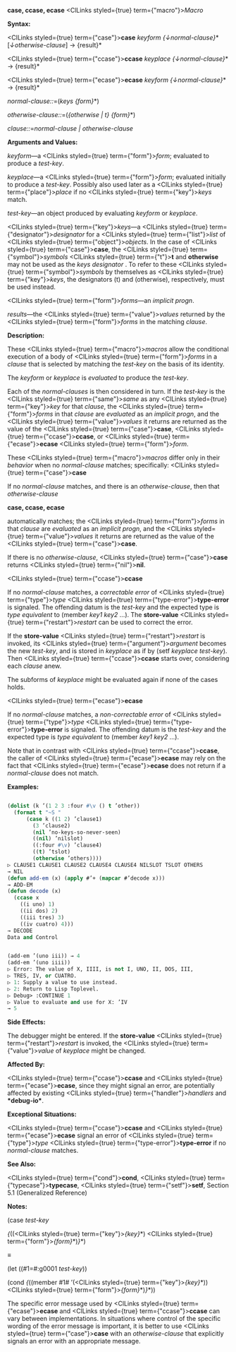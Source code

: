 **case, ccase, ecase** <ClLinks styled={true} term={"macro"}><i>Macro</i></ClLinks> 



**Syntax:** 



<ClLinks styled={true} term={"case"}><b>case</b></ClLinks> *keyform \{↓normal-clause\}*\* [*↓otherwise-clause*] → \{result\}\* 



<ClLinks styled={true} term={"ccase"}><b>ccase</b></ClLinks> *keyplace \{↓normal-clause\}*\* → \{result\}\* 



<ClLinks styled={true} term={"ecase"}><b>ecase</b></ClLinks> *keyform \{↓normal-clause\}*\* → \{result\}\* 



*normal-clause::*=(*keys \{form\}*\*) 



*otherwise-clause::*=(*\{otherwise | t\} \{form\}*\*) 



*clause::*=*normal-clause | otherwise-clause* 



**Arguments and Values:** 



*keyform*—a <ClLinks styled={true} term={"form"}><i>form</i></ClLinks>; evaluated to produce a *test-key*. 



*keyplace*—a <ClLinks styled={true} term={"form"}><i>form</i></ClLinks>; evaluated initially to produce a *test-key*. Possibly also used later as a <ClLinks styled={true} term={"place"}><i>place</i></ClLinks> if no <ClLinks styled={true} term={"key"}><i>keys</i></ClLinks> match. 



*test-key*—an object produced by evaluating *keyform* or *keyplace*. 



<ClLinks styled={true} term={"key"}><i>keys</i></ClLinks>—a <ClLinks styled={true} term={"designator"}><i>designator</i></ClLinks> for a <ClLinks styled={true} term={"list"}><i>list</i></ClLinks> of <ClLinks styled={true} term={"object"}><i>objects</i></ClLinks>. In the case of <ClLinks styled={true} term={"case"}><b>case</b></ClLinks>, the <ClLinks styled={true} term={"symbol"}><i>symbols</i></ClLinks> <ClLinks styled={true} term={"t"}><b>t</b></ClLinks> and **otherwise** may not be used as the *keys designator* . To refer to these <ClLinks styled={true} term={"symbol"}><i>symbols</i></ClLinks> by themselves as <ClLinks styled={true} term={"key"}><i>keys</i></ClLinks>, the designators (t) and (otherwise), respectively, must be used instead. 



<ClLinks styled={true} term={"form"}><i>forms</i></ClLinks>—an *implicit progn*. 



*results*—the <ClLinks styled={true} term={"value"}><i>values</i></ClLinks> returned by the <ClLinks styled={true} term={"form"}><i>forms</i></ClLinks> in the matching *clause*. 



**Description:** 



These <ClLinks styled={true} term={"macro"}><i>macros</i></ClLinks> allow the conditional execution of a body of <ClLinks styled={true} term={"form"}><i>forms</i></ClLinks> in a *clause* that is selected by matching the *test-key* on the basis of its identity. 



The *keyform* or *keyplace* is *evaluated* to produce the *test-key*. 



Each of the *normal-clauses* is then considered in turn. If the *test-key* is the <ClLinks styled={true} term={"same"}><i>same</i></ClLinks> as any <ClLinks styled={true} term={"key"}><i>key</i></ClLinks> for that *clause*, the <ClLinks styled={true} term={"form"}><i>forms</i></ClLinks> in that *clause* are *evaluated* as an *implicit progn*, and the <ClLinks styled={true} term={"value"}><i>values</i></ClLinks> it returns are returned as the value of the <ClLinks styled={true} term={"case"}><b>case</b></ClLinks>, <ClLinks styled={true} term={"ccase"}><b>ccase</b></ClLinks>, or <ClLinks styled={true} term={"ecase"}><b>ecase</b></ClLinks> <ClLinks styled={true} term={"form"}><i>form</i></ClLinks>. 



These <ClLinks styled={true} term={"macro"}><i>macros</i></ClLinks> differ only in their *behavior* when no *normal-clause* matches; specifically: <ClLinks styled={true} term={"case"}><b>case</b></ClLinks> 



If no *normal-clause* matches, and there is an *otherwise-clause*, then that *otherwise-clause* 











**case, ccase, ecase** 



automatically matches; the <ClLinks styled={true} term={"form"}><i>forms</i></ClLinks> in that *clause* are *evaluated* as an *implicit progn*, and the <ClLinks styled={true} term={"value"}><i>values</i></ClLinks> it returns are returned as the value of the <ClLinks styled={true} term={"case"}><b>case</b></ClLinks>. 



If there is no *otherwise-clause*, <ClLinks styled={true} term={"case"}><b>case</b></ClLinks> returns <ClLinks styled={true} term={"nil"}><b>nil</b></ClLinks>. 



<ClLinks styled={true} term={"ccase"}><b>ccase</b></ClLinks> 



If no *normal-clause* matches, a *correctable error* of <ClLinks styled={true} term={"type"}><i>type</i></ClLinks> <ClLinks styled={true} term={"type-error"}><b>type-error</b></ClLinks> is signaled. The offending datum is the *test-key* and the expected type is *type equivalent* to (member *key1 key2* ...). The **store-value** <ClLinks styled={true} term={"restart"}><i>restart</i></ClLinks> can be used to correct the error. 



If the **store-value** <ClLinks styled={true} term={"restart"}><i>restart</i></ClLinks> is invoked, its <ClLinks styled={true} term={"argument"}><i>argument</i></ClLinks> becomes the new *test-key*, and is stored in *keyplace* as if by (setf *keyplace test-key*). Then <ClLinks styled={true} term={"ccase"}><b>ccase</b></ClLinks> starts over, considering each *clause* anew. 



The subforms of *keyplace* might be evaluated again if none of the cases holds. 



<ClLinks styled={true} term={"ecase"}><b>ecase</b></ClLinks> 



If no *normal-clause* matches, a *non-correctable error* of <ClLinks styled={true} term={"type"}><i>type</i></ClLinks> <ClLinks styled={true} term={"type-error"}><b>type-error</b></ClLinks> is signaled. The offending datum is the *test-key* and the expected type is *type equivalent* to (member *key1 key2* ...). 



Note that in contrast with <ClLinks styled={true} term={"ccase"}><b>ccase</b></ClLinks>, the caller of <ClLinks styled={true} term={"ecase"}><b>ecase</b></ClLinks> may rely on the fact that <ClLinks styled={true} term={"ecase"}><b>ecase</b></ClLinks> does not return if a *normal-clause* does not match. 



**Examples:**
```lisp

(dolist (k ’(1 2 3 :four #\v () t ’other)) 
  (format t "~S " 
	  (case k ((1 2) ’clause1) 
		(3 ’clause2) 
		(nil ’no-keys-so-never-seen) 
		((nil) ’nilslot) 
		((:four #\v) ’clause4) 
		((t) ’tslot) 
		(otherwise ’others)))) 
▷ CLAUSE1 CLAUSE1 CLAUSE2 CLAUSE4 CLAUSE4 NILSLOT TSLOT OTHERS 
→ NIL 
(defun add-em (x) (apply #’+ (mapcar #’decode x))) 
→ ADD-EM 
(defun decode (x) 
  (ccase x 
    ((i uno) 1) 
    ((ii dos) 2) 
    ((iii tres) 3) 
    ((iv cuatro) 4))) 
→ DECODE 
Data and Control 


(add-em ’(uno iii)) → 4 
(add-em ’(uno iiii)) 
▷ Error: The value of X, IIII, is not I, UNO, II, DOS, III, 
▷ TRES, IV, or CUATRO. 
▷ 1: Supply a value to use instead. 
▷ 2: Return to Lisp Toplevel. 
▷ Debug> :CONTINUE 1 
▷ Value to evaluate and use for X: ’IV 
→ 5 

```
**Side Effects:** 



The debugger might be entered. If the **store-value** <ClLinks styled={true} term={"restart"}><i>restart</i></ClLinks> is invoked, the <ClLinks styled={true} term={"value"}><i>value</i></ClLinks> of *keyplace* might be changed. 



**Affected By:** 



<ClLinks styled={true} term={"ccase"}><b>ccase</b></ClLinks> and <ClLinks styled={true} term={"ecase"}><b>ecase</b></ClLinks>, since they might signal an error, are potentially affected by existing <ClLinks styled={true} term={"handler"}><i>handlers</i></ClLinks> and **\*debug-io\***. 



**Exceptional Situations:** 



<ClLinks styled={true} term={"ccase"}><b>ccase</b></ClLinks> and <ClLinks styled={true} term={"ecase"}><b>ecase</b></ClLinks> signal an error of <ClLinks styled={true} term={"type"}><i>type</i></ClLinks> <ClLinks styled={true} term={"type-error"}><b>type-error</b></ClLinks> if no *normal-clause* matches. 



**See Also:** 



<ClLinks styled={true} term={"cond"}><b>cond</b></ClLinks>, <ClLinks styled={true} term={"typecase"}><b>typecase</b></ClLinks>, <ClLinks styled={true} term={"setf"}><b>setf</b></ClLinks>, Section 5.1 (Generalized Reference) 



**Notes:** 



(case *test-key* 



*\{*((<ClLinks styled={true} term={"key"}><i>\{key\}</i></ClLinks>\*) <ClLinks styled={true} term={"form"}><i>\{form\}</i></ClLinks>\*)*\}*\*) 



*≡* 



(let ((#1=#:g0001 *test-key*)) 



(cond *\{*((member #1# ’(<ClLinks styled={true} term={"key"}><i>\{key\}</i></ClLinks>\*)) <ClLinks styled={true} term={"form"}><i>\{form\}</i></ClLinks>\*)*\}*\*)) 



The specific error message used by <ClLinks styled={true} term={"ecase"}><b>ecase</b></ClLinks> and <ClLinks styled={true} term={"ccase"}><b>ccase</b></ClLinks> can vary between implementations. In situations where control of the specific wording of the error message is important, it is better to use <ClLinks styled={true} term={"case"}><b>case</b></ClLinks> with an *otherwise-clause* that explicitly signals an error with an appropriate message. 



